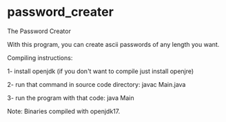 # password_creater
The Password Creator

With this program, you can create ascii passwords of any length you want.

Compiling instructions:

1- install openjdk (if you don't want to compile just install openjre)

2- run that command in source code directory: javac Main.java

3- run the program with that code: java Main

Note: Binaries compiled with openjdk17.
